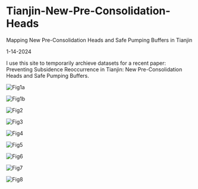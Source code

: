# Tianjin-New-Pre-Consolidation-Heads
Mapping New Pre-Consolidation Heads and Safe Pumping Buffers in Tianjin

1-14-2024

I use this site to temporarily archieve datasets for a recent paper: Preventing Subsidence Reoccurrence in Tianjin: New Pre-Consolidation Heads and Safe Pumping Buffers.

![Fig1a](https://github.com/bob-Github-2020/Tianjin-New-Pre-Consolidation-Heads/assets/65426380/b89f39d9-49d8-4dda-be5b-25c514c4853e)

![Fig1b](https://github.com/bob-Github-2020/Tianjin-New-Pre-Consolidation-Heads/assets/65426380/9f4fb67c-0aa0-4b22-bdff-8f7bc9f9cd71)

![Fig2](https://github.com/bob-Github-2020/Tianjin-New-Pre-Consolidation-Heads/assets/65426380/0e839ba8-c031-4c25-9a11-b95c612a9df0)

![Fig3](https://github.com/bob-Github-2020/Tianjin-New-Pre-Consolidation-Heads/assets/65426380/f7816143-1118-4a1c-bb2b-2d738abe8a8d)

![Fig4](https://github.com/bob-Github-2020/Tianjin-New-Pre-Consolidation-Heads/assets/65426380/3f05e73a-9615-4b67-a950-3c3fcf6fa702)

![Fig5](https://github.com/bob-Github-2020/Tianjin-New-Pre-Consolidation-Heads/assets/65426380/a7d3cec4-c88f-4815-b257-7b4a995e4dbf)

![Fig6](https://github.com/bob-Github-2020/Tianjin-New-Pre-Consolidation-Heads/assets/65426380/f9c23a25-e6c6-4a1c-bd05-db961daa7115)

![Fig7](https://github.com/bob-Github-2020/Tianjin-New-Pre-Consolidation-Heads/assets/65426380/22fee0ef-969b-4470-870a-e72a1ce27f2d)

![Fig8](https://github.com/bob-Github-2020/Tianjin-New-Pre-Consolidation-Heads/assets/65426380/64ab8783-0c1d-479e-8b7f-55d694a626fc)
